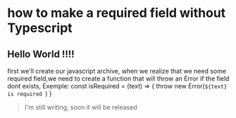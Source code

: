 # how to make a required field without Typescript

## Hello World !!!! 

first we'll create our javascript archive, when we realize that we need some required field,we need to create a function that will throw an Error if the field dont exists, Exemple:
const isRequired = (text) => { throw new Error(`${text} is required `) }


> I'm still writing, soon it will be released
